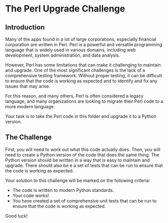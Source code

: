 # The Perl Upgrade Challenge

## Introduction
Many of the apps found in a lot of large corporations, especially financial corporation are written in Perl. Perl is a powerful and versatile programming language that is widely used in various domains, including web development, system administration, and data analysis.

However, Perl has some limitations that can make it challenging to maintain and upgrade. One of the most significant challenges is the lack of a comprehensive testing framework. Without proper testing, it can be difficult to ensure that the code is working as expected and to identify and fix any issues that may arise.

For this reason, and many others, Perl is often considered a legacy language, and many organizations are looking to migrate their Perl code to a more modern language.

Your task is  to take the Perl code in this folder and upgrade it to a Python version. 

## The Challenge
First, you will need to work out what this code actually does. Then, you will need to create a Python version of the code that does the same thing. The Python version should be written in a way that is easy to maintain and upgrade. There should also be e a set of tests that can be run to ensure that the code is working as expected.

Your solution to this challenge will be marked on the following criteria:
- The code is written to modern Python standards.
- Your code works!
- You have created a set of comprehensive unit tests that can be run to ensure that the code is working as expected.

Good luck!

